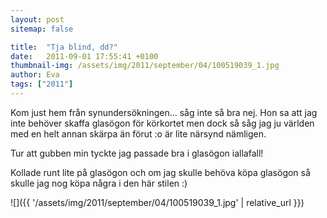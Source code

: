 ```yaml
---
layout: post
sitemap: false

title:  "Tja blind, dd?"
date:   2011-09-01 17:55:41 +0100
thumbnail-img: /assets/img/2011/september/04/100519039_1.jpg
author: Eva
tags: ["2011"]
---
```


Kom just hem från synundersökningen... såg inte så bra nej. Hon sa att jag inte behöver skaffa glasögon för körkortet men dock så såg jag ju världen med en helt annan skärpa än förut :o är lite närsynd nämligen.






Tur att gubben min tyckte jag passade bra i glasögon iallafall!




Kollade runt lite på glasögon och om jag skulle behöva köpa glasögon så skulle jag nog köpa några i den här stilen :)

![]({{ '/assets/img/2011/september/04/100519039_1.jpg'  | relative_url }})

